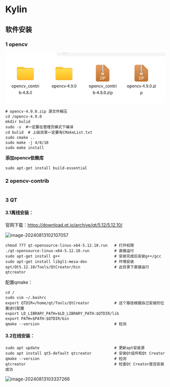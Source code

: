 # Kylin

## 软件安装

### 1 opencv

![image-20240621172717916](Kylin.assets/image-20240621172717916.png)

```shell
# opencv-4.9.0.zip 源文件解压
cd /opencv-4.9.0
mkdir bulid
sudo -s  #一定要在管理员模式下编译
cd bulid  # 上级目录一定要有CMakeList.txt
sudo cmake ..
sudo make -j 4/8/10
sudo make install
```

**添加opencv依赖库**

```shell
sudo apt-get install build-essential
```



### 2 **opencv-contrib**

```shell

```





### 3 QT

#### 3.1**离线安装：**

官网下载：https://download.qt.io/archive/qt/5.12/5.12.10/

![image-20240813102107057](Kylin.assets/image-20240813102107057.png)

```shell
chmod 777 qt-opensource-linux-x64-5.12.10.run	# 打开权限
./qt-opensource-linux-x64-5.12.10.run			# 直接运行
sudo apt-get install g++						# 安装完成后安装g++/gcc
sudo apt-get install libgl1-mesa-dev			# 环境安装
opt/Qt5.12.10/Tools/QtCreator/bin				# 此目录下直接运行qtcreator
```

配置qmake：

```shell
cd /
sudo vim ~/.bashrc
export QTDIR=/home/qt/Tools/QtCreator 			# 这个路径根据自己安装的位置进行配置
export LD_LIBRARY_PATH=$LD_LIBRARY_PATH:$QTDIR/lib
export PATH=$PATH:$QTDIR/bin
qmake --version									# 检测
```

#### 3.2**在线安装：**

```shell
sudo apt update									# 更新apt安装源	
sudo apt install qt5-default qtcreator			# 安装Qt组件和Qt Creator
qmake --version									# 检测
qtcreator										# 检查Qt Creator是否安装成功
```

![image-20240813103337266](Kylin.assets/image-20240813103337266.png)
